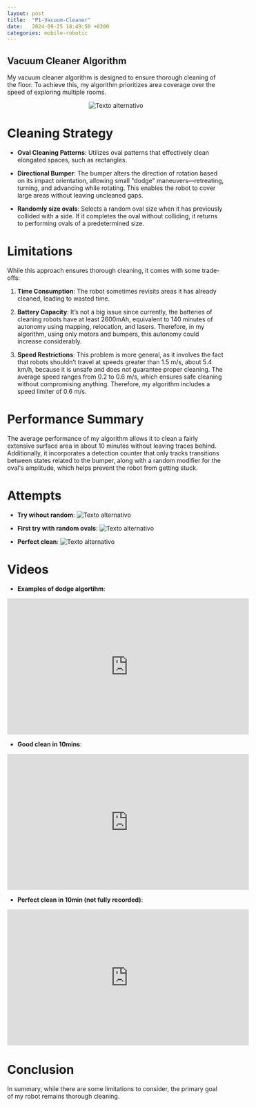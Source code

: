 ```yaml
---
layout: post
title:  "P1-Vacuum-Cleaner"
date:   2024-09-25 18:49:50 +0200
categories: mobile-robotic
---
```


## Vacuum Cleaner Algorithm

My vacuum cleaner algorithm is designed to ensure thorough cleaning of the floor. To achieve this, my algorithm prioritizes area coverage over the speed of exploring multiple rooms.

<div style="text-align: center;">
    <img src="/assets/images/vacuum_cleaner_drawio.png" alt="Texto alternativo" />
</div>

# Cleaning Strategy

- **Oval Cleaning Patterns**: 
  Utilizes oval patterns that effectively clean elongated spaces, such as rectangles.

- **Directional Bumper**: 
  The bumper alters the direction of rotation based on its impact orientation, allowing small "dodge" maneuvers—retreating, turning, and advancing while rotating. This enables the robot to cover large areas without leaving uncleaned gaps.

- **Randomly size ovals**: 
  Selects a random oval size when it has previously collided with a side. If it completes the oval without colliding, it returns to performing ovals of a predetermined size.

# Limitations

While this approach ensures thorough cleaning, it comes with some trade-offs:

1. **Time Consumption**: 
   The robot sometimes revisits areas it has already cleaned, leading to wasted time.

2. **Battery Capacity**: 
   It’s not a big issue since currently, the batteries of cleaning robots have at least 2600mAh, equivalent to 140 minutes of autonomy using mapping, relocation, and lasers. Therefore, in my algorithm, using only motors and bumpers, this autonomy could increase considerably.

3. **Speed Restrictions**: 
   This problem is more general, as it involves the fact that robots shouldn’t travel at speeds greater than 1.5 m/s, about 5.4 km/h, because it is unsafe and does not guarantee proper cleaning. The average speed ranges from 0.2 to 0.6 m/s, which ensures safe cleaning without compromising anything. Therefore, my algorithm includes a speed limiter of 0.6 m/s.

# Performance Summary

The average performance of my algorithm allows it to clean a fairly extensive surface area in about 10 minutes without leaving traces behind. Additionally, it incorporates a detection counter that only tracks transitions between states related to the bumper, along with a random modifier for the oval's amplitude, which helps prevent the robot from getting stuck.

# Attempts
- **Try wihout random**:
    ![Texto alternativo](/assets/images/Without_random.png)
    
- **First try with random ovals**:
    ![Texto alternativo](/assets/images/Vacuum_cleaner_randomly.png)

- **Perfect clean**:
    ![Texto alternativo](/assets/images/Vacuum_cleaner_10min.png)

# Videos

- **Examples of dodge algortihm**:
<iframe width="560" height="315" src="https://www.youtube.com/embed/IR6Oea7x71U" frameborder="0" allowfullscreen></iframe>

- **Good clean in 10mins**:
<iframe width="560" height="315" src="https://www.youtube.com/embed/O0nrnZlj4fE" frameborder="0" allowfullscreen></iframe>

- **Perfect clean in 10min (not fully recorded)**:
<iframe width="560" height="315" src="https://www.youtube.com/embed/wBitpSDGCYM" frameborder="0" allowfullscreen></iframe>

# Conclusion

In summary, while there are some limitations to consider, the primary goal of my robot remains thorough cleaning.

